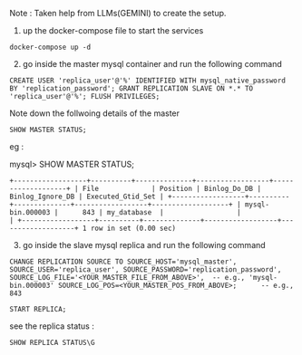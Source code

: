 Note : Taken help from LLMs(GEMINI) to create the setup.


1. up the docker-compose file to start the services

`docker-compose up -d`

2. go inside the master mysql container and run the following command

`
CREATE USER 'replica_user'@'%' IDENTIFIED WITH mysql_native_password BY 'replication_password';
GRANT REPLICATION SLAVE ON *.* TO 'replica_user'@'%';
FLUSH PRIVILEGES;
`

Note down the follwoing details of the master

`SHOW MASTER STATUS;`

eg :

mysql> SHOW MASTER STATUS;     

`
+------------------+----------+--------------+------------------+-------------------+
| File             | Position | Binlog_Do_DB | Binlog_Ignore_DB | Executed_Gtid_Set |
+------------------+----------+--------------+------------------+-------------------+
| mysql-bin.000003 |      843 | my_database  |                  |                   |
+------------------+----------+--------------+------------------+-------------------+
1 row in set (0.00 sec)
`

3. go inside the slave mysql replica and run the following command

`
CHANGE REPLICATION SOURCE TO
  SOURCE_HOST='mysql_master',
  SOURCE_USER='replica_user',
  SOURCE_PASSWORD='replication_password',
  SOURCE_LOG_FILE='<YOUR_MASTER_FILE_FROM_ABOVE>',  -- e.g., 'mysql-bin.000003'
  SOURCE_LOG_POS=<YOUR_MASTER_POS_FROM_ABOVE>;      -- e.g., 843
`

`START REPLICA;`

see the replica status : 

`SHOW REPLICA STATUS\G`
